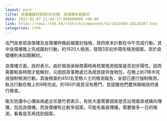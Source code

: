 ```yaml
---
layout: post
title: 良偉樓解封發現3宗初陽　良傑樓未能解封
date: 2022-02-07 21:44:17.000000000 +08:00
link: https://news.rthk.hk/rthk/ch/component/k2/1632450-20220207.htm
categories: rthk
---
```


屯門良景邨良傑樓及良偉樓昨晚起被圍封強檢，政府原本計劃在中午完成行動，其中良偉樓晚上完成圍封行動，約1920人檢測，發現3宗初步陽性檢測個案，至於良傑樓則未如期解封。

良偉樓方面，政府表示，由於檢測承辦商需時再核實檢測個案是否初步陽性，因而需要較長時間才能解封，元朗民政事務處已為居民提供食物包，在晚上約7時半完成強制檢測行動，其後檢查約450名受檢人士的檢測報告，全部已進行強制檢測，執法行動在晚上約9時完成。約190戶居民沒有應門，並提醒他們盡快聯絡政府進行檢查。

衞生防護中心傳染病處主任張竹君表示，有些大廈需要調查是否出現垂直或橫向傳播，包括良傑樓。而良傑樓有比較多個案，可能有垂直傳播，需要做多一日的檢測，看看是否再找到個案。
